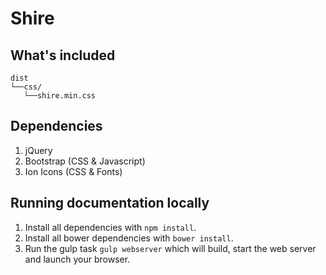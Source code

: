 # Shire


## What's included
```
dist
└──css/
   └──shire.min.css
```

## Dependencies
1. jQuery
1. Bootstrap (CSS & Javascript)
1. Ion Icons (CSS & Fonts)

## Running documentation locally
1. Install all dependencies with `npm install`.
1. Install all bower dependencies with `bower install`.
1. Run the gulp task `gulp webserver` which will build, start the web server and launch your browser.